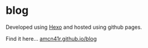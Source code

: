 # blog

Developed using [Hexo](https://hexo.io/) and hosted using github pages.

Find it here... [amcn41r.github.io/blog](https://amcn41r.github.io/blog/)
